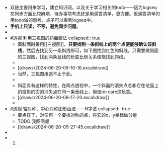 - 双链主要用来学习，建立知识网，以及关于学习相关的todo——因为logseq在同步方面比较麻烦，待办事项考虑还是用滴答清单，更方便。但滴答清单的用todo做的思考，点子可以丢到logseq中。
- **手机上只读，不写，避免同步问题**。
-
- #透视  利用三视图的斜面画法
  collapsed:: true
	- 画斜面时善用[[三视图]]，**只要找到一条斜线上的两个点便能够确认该斜线**，然后去找到另一条斜线即可，如下图找到红色的斜线，只需要做侧面的三视图，找到两条蓝线的长度比例关系便能找到斜线。
	-
	- [[draws/2024-06-20-09-10-16.excalidraw]]
	- 当然，三视图用途不止于此。
	-
	- 斜面具有这样的特性，在两点透视中，一个斜面的消失点总和它在地面上的投影的面的消失点在同一条垂线上，但谁tm care这玩意。
	- [[draws/2024-06-20-09-17-20.excalidraw]]
	-
- #透视 轴对称、中心对称图形画法——N字法
  collapsed:: true
	- 要点在于，对任何一个要找对称的点，将它的x，y坐标做分量
	- TODO 我图图呢
	- [[draws/2024-06-20-09-27-45.excalidraw]]
-
- 1.
